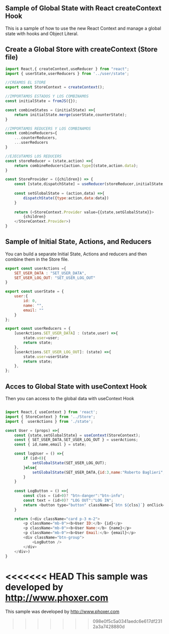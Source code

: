 ## Sample of Global State with React createContext Hook
This is a sample of how to use the new React Context and manage a global state with hooks and Object Literal.

## Create a Global Store with createContext (Store file)
```JavaScript
import React,{ createContext,useReducer } from "react";
import { userState,userReducers } from '../user/state';

//CREAMOS EL STORE
export const StoreContext = createContext();

//IMPORTAMOS ESTADOS Y LOS COMBINAMOS
const initialState = fromJS({});

const combineStates = (initialState) =>{
    return initialState.merge(userState,counterState);
}

//IMPORTAMOS REDUCERS Y LOS COMBINAMOS
const combineReducers={
    ...counterReducers,
    ...userReducers
}

//EJECUTAMOS LOS REDUCERS
const storeReducer = (state,action) =>{
    return combineReducers[action.type](state,action.data);
}

const StoreProvider = ({children}) => {
    const [state,dispatchState] = useReducer(storeReducer,initialState,combineStates);
    
    const setGlobalState = (action,data) =>{
        dispatchState({type:action,data:data})
    }
    
    return (<StoreContext.Provider value={{state,setGlobalState}}>
        {children}
    </StoreContext.Provider>)
}
```

## Sample of Initial State, Actions, and Reducers 
You can build a separate Initial State, Actions and reducers and then combine them in the Store file.

```JavaScript
export const userActions ={
    SET_USER_DATA : "SET_USER_DATA",
    SET_USER_LOG_OUT: "SET_USER_LOG_OUT"
}

export const userState = {
    user:{
        id: 0,
        name: "",
        email: ""
    }
};

export const userReducers = {
    [userActions.SET_USER_DATA] : (state,user) =>{
        state.user=user;
        return state;
    },
    [userActions.SET_USER_LOG_OUT]: (state) =>{
        state.user=userState
        return state;
    },
};
```

## Acces to Global State with useContext Hook
Then you can access to the global data with useContext Hook
```JavaScript

import React,{ useContext } from 'react';
import { StoreContext } from '../Store';
import {  userActions } from './state'; 

const User = (props) =>{
    const {state,setGlobalState} = useContext(StoreContext);
    const { SET_USER_DATA,SET_USER_LOG_OUT } = userActions;
    const { id,name,email } = state;

    const logUser = () =>{
        if (id>0){
            setGlobalState(SET_USER_LOG_OUT);
        }else{
            setGlobalState(SET_USER_DATA,{id:3,name:"Roberto Baglieri",email:"phoxer@gmail.com"});
        }
    }
    
    const LogButton = () =>{
        const clss = (id>0)? "btn-danger":"btn-info";
        const text = (id>0)? "LOG OUT":"LOG IN";
        return <button type="button" className={`btn ${clss}`} onClick={logUser}>{text}</button>;
    }

    return (<div className="card p-3 m-2">
        <p className="mb-0"><b>User ID:</b> {id}</p>
        <p className="mb-0"><b>User Name:</b> {name}</p>
        <p className="mb-0"><b>User Email:</b> {email}</p>
        <div className="btn-group">
            <LogButton />
        </div>
    </div>)
}
```

<<<<<<< HEAD
This sample was developed by http://www.phoxer.com
=======
This sample was developed by http://www.phoxer.com
>>>>>>> 098e0f5c5a0341aedc6e617df2312a3a7428880d
